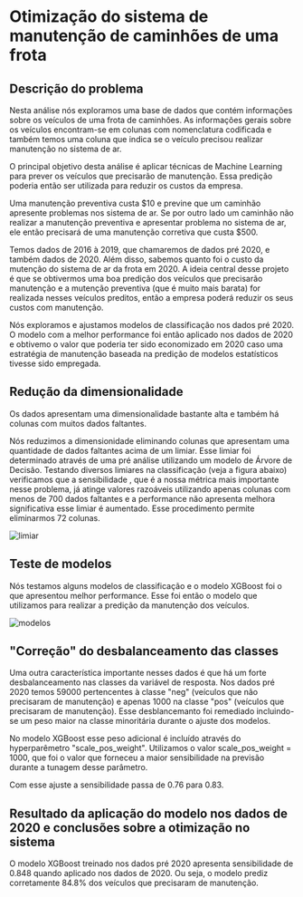 # Otimização do sistema de manutenção de caminhões de uma frota


## Descrição do problema

Nesta análise nós exploramos uma base de dados que contém informações sobre os veículos de uma frota de caminhões. As informações gerais sobre os veículos encontram-se em colunas com nomenclatura codificada e também temos uma coluna que indica se o veículo precisou realizar manutenção no sistema de ar.

O principal objetivo desta análise é aplicar técnicas de Machine Learning para prever os veículos que precisarão de manutenção. Essa predição poderia então ser utilizada para reduzir os custos da empresa. 

Uma manutenção preventiva custa $10 e previne que um caminhão apresente problemas nos sistema de ar. Se por outro lado um caminhão não realizar a manutenção preventiva e apresentar problema no sistema de ar, ele então precisará de uma manutenção corretiva que custa $500.   

Temos dados de 2016 à 2019, que chamaremos de dados pré 2020, e também dados de 2020. Além disso, sabemos quanto foi o custo da mutenção do sistema de ar da frota em 2020. A ideia central desse projeto é que se obtivermos uma boa predição dos veículos que precisarão manutenção e a mutenção preventiva (que é muito mais barata) for realizada nesses veículos preditos, então a empresa poderá reduzir os seus custos com manutenção. 

Nós exploramos e ajustamos modelos de classificação nos dados pré 2020. O modelo com a melhor performance foi então aplicado nos dados de 2020 e obtivemo o valor que poderia ter sido economizado em 2020 caso uma estratégia de manutenção baseada na predição de modelos estatísticos tivesse sido empregada.   

## Redução da dimensionalidade 

Os dados apresentam uma dimensionalidade bastante alta e também há colunas com muitos dados faltantes. 

Nós reduzimos a dimensionidade eliminando colunas que apresentam uma quantidade de dados faltantes acima de um limiar. Esse limiar foi determinado através de uma pré análise utilizando um modelo de Árvore de Decisão. Testando diversos limiares na classificação (veja a figura abaixo) verificamos que a sensibilidade , que é a nossa métrica mais importante nesse problema, já atinge valores razoáveis utilizando apenas colunas com menos de 700 dados faltantes e a performance não apresenta melhora significativa esse limiar é aumentado. Esse procedimento permite eliminarmos 72 colunas.  

![limiar](https://user-images.githubusercontent.com/88217999/166174802-d61342d0-91a1-46dd-8c7f-6800edf49c02.png)

## Teste de modelos

Nós testamos alguns modelos de classificação e o modelo XGBoost foi o que apresentou melhor performance. Esse foi então o modelo que utilizamos para realizar a predição da manutenção dos veículos. 

![modelos](https://user-images.githubusercontent.com/88217999/166236593-3860d051-16d5-4a63-bf75-6cf77ef4fb1d.png)

## "Correção" do desbalanceamento das classes

Uma outra característica importante nesses dados é que há um forte desbalanceamento nas classes da variável de resposta. Nos dados pré 2020 temos 59000 pertencentes à classe "neg" (veículos que não precisaram de manutenção) e apenas 1000 na classe "pos" (veículos que precisaram de manutenção). Esse desblancemanto foi remediado incluindo-se um peso maior na classe minoritária durante o ajuste dos modelos. 

No modelo XGBoost esse peso adicional é incluído através do hyperparêmetro "scale_pos_weight". Utilizamos o valor scale_pos_weight = 1000, que foi o valor que forneceu a maior sensibilidade na previsão durante a tunagem desse parâmetro. 

Com esse ajuste a sensibilidade passa de 0.76 para 0.83.

## Resultado da aplicação do modelo nos dados de 2020 e conclusões sobre a otimização no sistema

O modelo XGBoost treinado nos dados pré 2020 apresenta sensibilidade de 0.848 quando aplicado nos dados de 2020. Ou seja, o modelo prediz corretamente 84.8% dos veículos que precisaram de manutenção.

